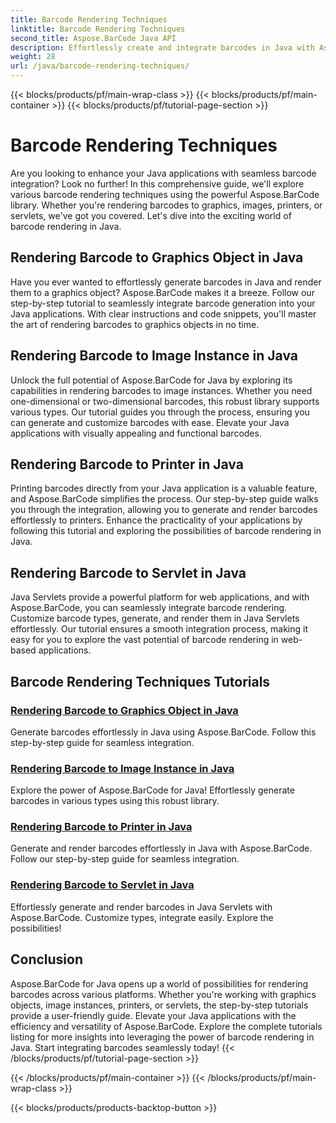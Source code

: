 ```yaml
---
title: Barcode Rendering Techniques
linktitle: Barcode Rendering Techniques
second_title: Aspose.BarCode Java API
description: Effortlessly create and integrate barcodes in Java with Aspose.BarCode. Explore step-by-step tutorials for rendering barcodes to graphics, images, printers, and servlets.
weight: 28
url: /java/barcode-rendering-techniques/
---
```


{{< blocks/products/pf/main-wrap-class >}}
{{< blocks/products/pf/main-container >}}
{{< blocks/products/pf/tutorial-page-section >}}

# Barcode Rendering Techniques


Are you looking to enhance your Java applications with seamless barcode integration? Look no further! In this comprehensive guide, we'll explore various barcode rendering techniques using the powerful Aspose.BarCode library. Whether you're rendering barcodes to graphics, images, printers, or servlets, we've got you covered. Let's dive into the exciting world of barcode rendering in Java.

## Rendering Barcode to Graphics Object in Java

Have you ever wanted to effortlessly generate barcodes in Java and render them to a graphics object? Aspose.BarCode makes it a breeze. Follow our step-by-step tutorial to seamlessly integrate barcode generation into your Java applications. With clear instructions and code snippets, you'll master the art of rendering barcodes to graphics objects in no time.

## Rendering Barcode to Image Instance in Java

Unlock the full potential of Aspose.BarCode for Java by exploring its capabilities in rendering barcodes to image instances. Whether you need one-dimensional or two-dimensional barcodes, this robust library supports various types. Our tutorial guides you through the process, ensuring you can generate and customize barcodes with ease. Elevate your Java applications with visually appealing and functional barcodes.

## Rendering Barcode to Printer in Java

Printing barcodes directly from your Java application is a valuable feature, and Aspose.BarCode simplifies the process. Our step-by-step guide walks you through the integration, allowing you to generate and render barcodes effortlessly to printers. Enhance the practicality of your applications by following this tutorial and exploring the possibilities of barcode rendering in Java.

## Rendering Barcode to Servlet in Java

Java Servlets provide a powerful platform for web applications, and with Aspose.BarCode, you can seamlessly integrate barcode rendering. Customize barcode types, generate, and render them in Java Servlets effortlessly. Our tutorial ensures a smooth integration process, making it easy for you to explore the vast potential of barcode rendering in web-based applications.

## Barcode Rendering Techniques Tutorials
### [Rendering Barcode to Graphics Object in Java](./rendering-barcode-graphics-object/)
Generate barcodes effortlessly in Java using Aspose.BarCode. Follow this step-by-step guide for seamless integration.
### [Rendering Barcode to Image Instance in Java](./rendering-barcode-image-instance/)
Explore the power of Aspose.BarCode for Java! Effortlessly generate barcodes in various types using this robust library.
### [Rendering Barcode to Printer in Java](./rendering-barcode-printer/)
Generate and render barcodes effortlessly in Java with Aspose.BarCode. Follow our step-by-step guide for seamless integration.
### [Rendering Barcode to Servlet in Java](./rendering-barcode-servlet/)
Effortlessly generate and render barcodes in Java Servlets with Aspose.BarCode. Customize types, integrate easily. Explore the possibilities!

## Conclusion
Aspose.BarCode for Java opens up a world of possibilities for rendering barcodes across various platforms. Whether you're working with graphics objects, image instances, printers, or servlets, the step-by-step tutorials provide a user-friendly guide. Elevate your Java applications with the efficiency and versatility of Aspose.BarCode. Explore the complete tutorials listing for more insights into leveraging the power of barcode rendering in Java. Start integrating barcodes seamlessly today!
{{< /blocks/products/pf/tutorial-page-section >}}

{{< /blocks/products/pf/main-container >}}
{{< /blocks/products/pf/main-wrap-class >}}

{{< blocks/products/products-backtop-button >}}
